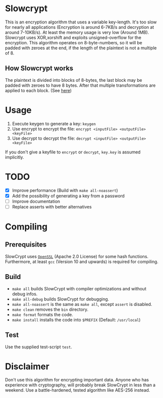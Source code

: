 # Slowcrypt
This is an encryption algorithm that uses a variable key-length.
It's too slow for nearly all applications (Encryption is around 6-7KB/s and decryption 
at around 7-10KB/s). At least the memory usage is very low (Around 1MB).
Slowcrypt uses XOR,xorshift and exploits unsigned-overflow for the encryption.
This algorithm operates on 8-byte-numbers, so it will be padded with zeroes at the end, if the length of the plaintext 
is not a multiple of 8.
## How Slowcrypt works
The plaintext is divided into blocks of 8-bytes, the last block may be padded with zeroes to have 8 bytes.
After that multiple transformations are applied to each block. (See [here](src/encrypt.c))
# Usage
1. Execute keygen to generate a key: `keygen`
2. Use encrypt to encrypt the file: `encrypt <inputFile> <outputFile> <keyFile>`
3. Use decrypt to decrypt the file: `decrypt <inputFile> <outputFile> <keyFile>`


If you don't  give a keyfile to `encrypt` or `decrypt`, `key.key` is assumed implicitly.
# TODO
- [x] Improve performance (Build with `make all-noassert`)
- [x] Add the possibility of generating a key from a password
- [ ] Improve documentation
- [ ] Replace asserts with better alternatives

# Compiling
## Prerequisites
SlowCrypt uses [`OpenSSL`](https://github.com/openssl/openssl/blob/master/LICENSE.txt) (Apache 2.0 License) for some hash functions.
Furthermore, at least `gcc` (Version 10 and upwards) is required for compiling.
## Build
- `make all` builds SlowCrypt with compiler optimizations and without debug infos.
- `make all-debug` builds SlowCrypt for debugging.
- `make all-noassert` is the same as `make all`, except `assert` is disabled.
- `make clean` removes the `bin` directory.
- `make format` formats the code.
- `make install` installs the code into `$PREFIX` (Default: `/usr/local`)
## Test
Use the supplied test-script `test`.
# Disclaimer
Don't use this algorithm for encrypting important data.
Anyone who has experience with cryptography, will probably break SlowCrypt in less than a weekend.
Use a battle-hardened, tested algorithm like AES-256 instead.
